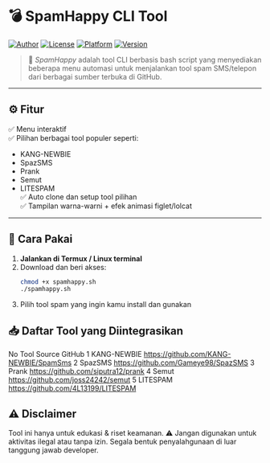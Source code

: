 # 💣 SpamHappy CLI Tool

[![Author](https://img.shields.io/badge/author-MzHasan-blue)](https://github.com/MzainiHasan)
[![License](https://img.shields.io/badge/license-MIT-green)](LICENSE)
[![Platform](https://img.shields.io/badge/platform-Termux%20%7C%20Linux-lightgrey)]()
[![Version](https://img.shields.io/badge/version-1.2-red)]()

> 🎉 *SpamHappy* adalah tool CLI berbasis bash script yang menyediakan beberapa menu automasi untuk menjalankan tool spam SMS/telepon dari berbagai sumber terbuka di GitHub.

---

## ⚙️ Fitur

✅ Menu interaktif  
✅ Pilihan berbagai tool populer seperti:
- KANG-NEWBIE
- SpazSMS
- Prank
- Semut
- LITESPAM  
✅ Auto clone dan setup tool pilihan  
✅ Tampilan warna-warni + efek animasi figlet/lolcat

---

## 🧪 Cara Pakai

1. **Jalankan di Termux / Linux terminal**
2. Download dan beri akses:
   ```bash
   chmod +x spamhappy.sh
   ./spamhappy.sh
3. Pilih tool spam yang ingin kamu install dan gunakan

## 📥 Daftar Tool yang Diintegrasikan
No	Tool	Source GitHub
1	KANG-NEWBIE	https://github.com/KANG-NEWBIE/SpamSms
2	SpazSMS	https://github.com/Gameye98/SpazSMS
3	Prank	https://github.com/siputra12/prank
4	Semut	https://github.com/joss24242/semut
5	LITESPAM	https://github.com/4L13199/LITESPAM

## ⚠️ Disclaimer
Tool ini hanya untuk edukasi & riset keamanan.
⚠️ Jangan digunakan untuk aktivitas ilegal atau tanpa izin.
Segala bentuk penyalahgunaan di luar tanggung jawab developer.
